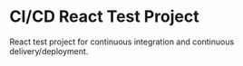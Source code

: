 # CI/CD React Test Project

React test project for continuous integration and continuous delivery/deployment.
